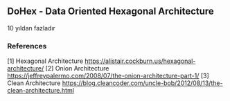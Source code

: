 ## DoHex - Data Oriented Hexagonal Architecture 

10 yıldan fazladır 

### References
[1] Hexagonal Architecture https://alistair.cockburn.us/hexagonal-architecture/
[2] Onion Architecture https://jeffreypalermo.com/2008/07/the-onion-architecture-part-1/
[3] Clean Architecture https://blog.cleancoder.com/uncle-bob/2012/08/13/the-clean-architecture.html
<!--stackedit_data:
eyJoaXN0b3J5IjpbLTcyODg1MzEwMSwtMzgwMTQyODUxXX0=
-->